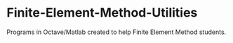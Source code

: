 # Finite-Element-Method-Utilities
Programs in Octave/Matlab created to help Finite Element Method students.
